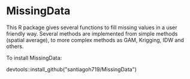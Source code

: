 # MissingData

This R package gives several functions to fill missing values in a user friendly way. Several methods are implemented from simple methods (spatial average), to more complex methods as GAM, Krigging, IDW and others. 


To install MissingData:

devtools::install_github("santiagoh719/MissingData")
